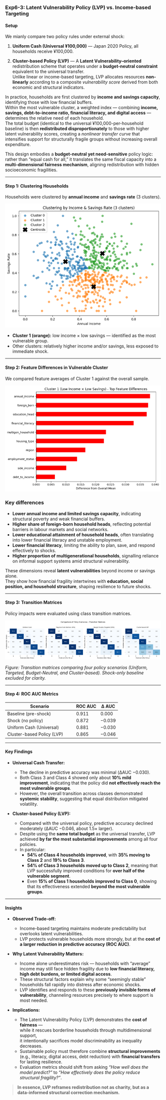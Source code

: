 ### Exp6-3: Latent Vulnerability Policy (LVP) vs. Income-based Targeting

#### Setup
We mianly compare two policy rules under external shock:

1. **Uniform Cash (Universal ¥100,000)** — Japan 2020 Policy, all households receive ¥100,000.
   
2. **Cluster-based Policy (LVP)** — A **Latent Vulnerability–oriented** redistribution scheme that operates under a **budget-neutral constraint** equivalent to the universal transfer.  
Unlike linear or income-based targeting, LVP allocates resources **non-linearly** according to a composite *vulnerability score* derived from both economic and structural indicators.

In practice, households are first clustered by **income and savings capacity**, identifying those with low financial buffers.  
Within the most vulnerable cluster, a weighted index — combining **income, savings, debt-to-income ratio, financial literacy, and digital access** — determines the relative need of each household.  
The total budget (identical to the universal ¥100,000-per-household baseline) is then **redistributed disproportionately** to those with higher latent vulnerability scores, creating a *nonlinear transfer curve* that intensifies support for structurally fragile groups without increasing overall expenditure.

This design embodies a **budget-neutral yet need-sensitive** policy logic: rather than “equal cash for all,” it translates the same fiscal capacity into a **multi-dimensional fairness mechanism**, aligning redistribution with hidden socioeconomic fragilities.

---

#### Step 1: Clustering Households
Households were clustered by **annual income** and **savings rate** (3 clusters).

![LVPclustering](LVPclustering.png)

- **Cluster 1 (orange):** low income × low savings — identified as the most vulnerable group.  
- Other clusters: relatively higher income and/or savings, less exposed to immediate shock.

---

#### Step 2: Feature Differences in Vulnerable Cluster
We compared feature averages of Cluster 1 against the overall sample.

![LVPfeatures](LVPfeatures.png)

### Key differences

- **Lower annual income and limited savings capacity**, indicating structural poverty and weak financial buffers.  
- **Higher share of foreign-born household heads**, reflecting potential barriers in labour markets and social networks.  
- **Lower educational attainment of household heads**, often translating into lower financial literacy and unstable employment.  
- **Lower financial literacy**, limiting the ability to plan, save, and respond effectively to shocks.  
- **Higher proportion of multigenerational households**, signalling reliance on informal support systems amid structural vulnerability.  

These dimensions reveal **latent vulnerabilities** beyond income or savings alone.  
They show how financial fragility intertwines with **education, social position, and household structure**, shaping resilience to future shocks.

---

#### Step 3: Transition Matrices
Policy impacts were evaluated using class transition matrices.

![LVPheatmaps](LVPheatmaps.png)

*Figure: Transition matrices comparing four policy scenarios (Uniform, Targeted, Budget-Neutral, and Cluster-based). Shock-only baseline excluded for clarity.* 

---

#### Step 4: ROC AUC Metrics
| Scenario                     | ROC AUC | Δ AUC   |
|------------------------------|---------|---------|
| Baseline (pre-shock)         | 0.911   | 0.000   |
| Shock (no policy)            | 0.872   | −0.039  |
| Uniform Cash (Universal)　　　| 0.881   | −0.030  |
| Cluster-based Policy (LVP)   | 0.865   | −0.046  |

---

#### Key Findings

- **Universal Cash Transfer:**  
  - The decline in predictive accuracy was minimal (ΔAUC −0.030).  
  - Both Class 3 and Class 4 showed only about **10% mild improvement**, indicating that the policy did **not effectively reach the most vulnerable groups**.  
  - However, the overall transition across classes demonstrated **systemic stability**, suggesting that equal distribution mitigated volatility.  

- **Cluster-based Policy (LVP):**  
  - Compared with the universal policy, predictive accuracy declined moderately (ΔAUC −0.046, about 1.5× larger).  
  - Despite using the **same total budget** as the universal transfer, LVP achieved **by far the most substantial improvements** among all four policies.  
  - In particular:  
    - **54% of Class 4 households improved**, with **35% moving to Class 2** and **19% to Class 3**.  
    - **54% of Class 3 households moved up to Class 2**, meaning that LVP successfully improved conditions for **over half of the vulnerable segment**.  
    - Even **15% of Class 1 households improved to Class 0**, showing that its effectiveness extended **beyond the most vulnerable groups**.  

---

#### Insights

- **Observed Trade-off:**  
  - Income-based targeting maintains moderate predictability but overlooks latent vulnerabilities.  
  - LVP protects vulnerable households more strongly, but at the **cost of a larger reduction in predictive accuracy (ROC AUC)**.  

- **Why Latent Vulnerability Matters:**  
  - Income alone underestimates risk — households with “average” income may still face hidden fragility due to **low financial literacy, high debt burdens, or limited digital access**.  
  - These structural factors explain why some “seemingly stable” households fall rapidly into distress after economic shocks.  
  - LVP identifies and responds to these **previously invisible forms of vulnerability**, channeling resources precisely to where support is most needed.  


- **Implications:**  
  - The Latent Vulnerability Policy (LVP) demonstrates the **cost of fairness** —  
    while it rescues borderline households through multidimensional support,  
    it intentionally sacrifices model discriminability as inequality decreases.  
  - Sustainable policy must therefore combine **structural improvements** (e.g., literacy, digital access, debt reduction) with **financial transfers** for lasting resilience.  
  - Evaluation metrics should shift from asking *“How well does the model predict?”* to *“How effectively does the policy reduce structural fragility?”*.

> **In essence, LVP reframes redistribution not as charity, but as a data-informed structural correction mechanism.**
